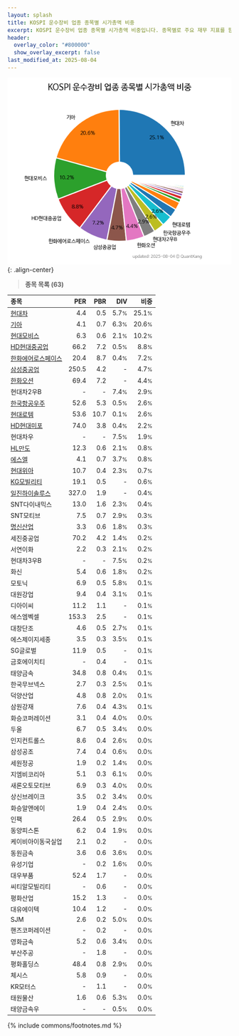 ```yaml
---
layout: splash
title: KOSPI 운수장비 업종 종목별 시가총액 비중
excerpt: KOSPI 운수장비 업종 종목별 시가총액 비중입니다. 종목별로 주요 재무 지표를 함께 표시합니다.
header:
  overlay_color: "#800000"
  show_overlay_excerpt: false
last_modified_at: 2025-08-04
---
```



![KOSPI 운수장비 업종 종목별 시가총액 비중](/stats/sector/images/kospi_업종_운수장비_종목.png){: .align-center}


> **종목 목록 (63)**<a id="list"></a>

| **종목** | **PER** | **PBR** | **DIV** | **비중** |
| :------- | ------: | ------: | ------: | -------: |
| [현대차](/005380/) | 4.4 | 0.5 | 5.7<small>%</small> | 25.1<small>%</small> |
| [기아](/000270/) | 4.1 | 0.7 | 6.3<small>%</small> | 20.6<small>%</small> |
| [현대모비스](/012330/) | 6.3 | 0.6 | 2.1<small>%</small> | 10.2<small>%</small> |
| [HD현대중공업](/329180/) | 66.2 | 7.2 | 0.5<small>%</small> | 8.8<small>%</small> |
| [한화에어로스페이스](/012450/) | 20.4 | 8.7 | 0.4<small>%</small> | 7.2<small>%</small> |
| [삼성중공업](/010140/) | 250.5 | 4.2 | - | 4.7<small>%</small> |
| [한화오션](/042660/) | 69.4 | 7.2 | - | 4.4<small>%</small> |
| 현대차2우B | - | - | 7.4<small>%</small> | 2.9<small>%</small> |
| [한국항공우주](/047810/) | 52.6 | 5.3 | 0.5<small>%</small> | 2.6<small>%</small> |
| [현대로템](/064350/) | 53.6 | 10.7 | 0.1<small>%</small> | 2.6<small>%</small> |
| [HD현대미포](/010620/) | 74.0 | 3.8 | 0.4<small>%</small> | 2.2<small>%</small> |
| 현대차우 | - | - | 7.5<small>%</small> | 1.9<small>%</small> |
| [HL만도](/204320/) | 12.3 | 0.6 | 2.1<small>%</small> | 0.8<small>%</small> |
| [에스엘](/005850/) | 4.1 | 0.7 | 3.7<small>%</small> | 0.8<small>%</small> |
| [현대위아](/011210/) | 10.7 | 0.4 | 2.3<small>%</small> | 0.7<small>%</small> |
| [KG모빌리티](/003620/) | 19.1 | 0.5 | - | 0.6<small>%</small> |
| [일진하이솔루스](/271940/) | 327.0 | 1.9 | - | 0.4<small>%</small> |
| SNT다이내믹스 | 13.0 | 1.6 | 2.3<small>%</small> | 0.4<small>%</small> |
| SNT모티브 | 7.5 | 0.7 | 2.9<small>%</small> | 0.3<small>%</small> |
| [명신산업](/009900/) | 3.3 | 0.6 | 1.8<small>%</small> | 0.3<small>%</small> |
| 세진중공업 | 70.2 | 4.2 | 1.4<small>%</small> | 0.2<small>%</small> |
| 서연이화 | 2.2 | 0.3 | 2.1<small>%</small> | 0.2<small>%</small> |
| 현대차3우B | - | - | 7.5<small>%</small> | 0.2<small>%</small> |
| 화신 | 5.4 | 0.6 | 1.8<small>%</small> | 0.2<small>%</small> |
| 모토닉 | 6.9 | 0.5 | 5.8<small>%</small> | 0.1<small>%</small> |
| 대원강업 | 9.4 | 0.4 | 3.1<small>%</small> | 0.1<small>%</small> |
| 디아이씨 | 11.2 | 1.1 | - | 0.1<small>%</small> |
| 에스엠벡셀 | 153.3 | 2.5 | - | 0.1<small>%</small> |
| 대창단조 | 4.6 | 0.5 | 2.7<small>%</small> | 0.1<small>%</small> |
| 에스제이지세종 | 3.5 | 0.3 | 3.5<small>%</small> | 0.1<small>%</small> |
| SG글로벌 | 11.9 | 0.5 | - | 0.1<small>%</small> |
| 금호에이치티 | - | 0.4 | - | 0.1<small>%</small> |
| 태양금속 | 34.8 | 0.8 | 0.4<small>%</small> | 0.1<small>%</small> |
| 한국무브넥스 | 2.7 | 0.3 | 2.5<small>%</small> | 0.1<small>%</small> |
| 덕양산업 | 4.8 | 0.8 | 2.0<small>%</small> | 0.1<small>%</small> |
| 삼원강재 | 7.6 | 0.4 | 4.3<small>%</small> | 0.1<small>%</small> |
| 화승코퍼레이션 | 3.1 | 0.4 | 4.0<small>%</small> | 0.0<small>%</small> |
| 두올 | 6.7 | 0.5 | 3.4<small>%</small> | 0.0<small>%</small> |
| 인지컨트롤스 | 8.6 | 0.4 | 2.6<small>%</small> | 0.0<small>%</small> |
| 삼성공조 | 7.4 | 0.4 | 0.6<small>%</small> | 0.0<small>%</small> |
| 세원정공 | 1.9 | 0.2 | 1.4<small>%</small> | 0.0<small>%</small> |
| 지엠비코리아 | 5.1 | 0.3 | 6.1<small>%</small> | 0.0<small>%</small> |
| 새론오토모티브 | 6.9 | 0.3 | 4.0<small>%</small> | 0.0<small>%</small> |
| 상신브레이크 | 3.5 | 0.2 | 3.4<small>%</small> | 0.0<small>%</small> |
| 화승알앤에이 | 1.9 | 0.4 | 2.4<small>%</small> | 0.0<small>%</small> |
| 인팩 | 26.4 | 0.5 | 2.9<small>%</small> | 0.0<small>%</small> |
| 동양피스톤 | 6.2 | 0.4 | 1.9<small>%</small> | 0.0<small>%</small> |
| 케이비아이동국실업 | 2.1 | 0.2 | - | 0.0<small>%</small> |
| 동원금속 | 3.6 | 0.6 | 3.6<small>%</small> | 0.0<small>%</small> |
| 유성기업 | - | 0.2 | 1.6<small>%</small> | 0.0<small>%</small> |
| 대우부품 | 52.4 | 1.7 | - | 0.0<small>%</small> |
| 씨티알모빌리티 | - | 0.6 | - | 0.0<small>%</small> |
| 평화산업 | 15.2 | 1.3 | - | 0.0<small>%</small> |
| 대유에이텍 | 10.4 | 1.2 | - | 0.0<small>%</small> |
| SJM | 2.6 | 0.2 | 5.0<small>%</small> | 0.0<small>%</small> |
| 핸즈코퍼레이션 | - | 0.2 | - | 0.0<small>%</small> |
| 영화금속 | 5.2 | 0.6 | 3.4<small>%</small> | 0.0<small>%</small> |
| 부산주공 | - | 1.8 | - | 0.0<small>%</small> |
| 평화홀딩스 | 48.4 | 0.8 | 2.9<small>%</small> | 0.0<small>%</small> |
| 체시스 | 5.8 | 0.9 | - | 0.0<small>%</small> |
| KR모터스 | - | 1.1 | - | 0.0<small>%</small> |
| 태원물산 | 1.6 | 0.6 | 5.3<small>%</small> | 0.0<small>%</small> |
| 태양금속우 | - | - | 0.5<small>%</small> | 0.0<small>%</small> |

{% include commons/footnotes.md %}
